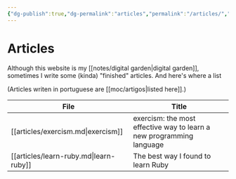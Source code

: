 ```yaml
---
{"dg-publish":true,"dg-permalink":"articles","permalink":"/articles/","dgHomeLink":true,"dgPassFrontmatter":false,"dgShowBacklinks":true,"dgShowLocalGraph":false}
---
```


# Articles

Although this website is my [[notes/digital garden|digital garden]], sometimes I write some (kinda) "finished" articles. And here's where a list

(Articles writen in portuguese are [[moc/artigos|listed here]].)



| File                                   | Title                                                                |
| -------------------------------------- | -------------------------------------------------------------------- |
| [[articles/exercism.md\|exercism]]     | exercism: the most effective way to learn a new programming language |
| [[articles/learn-ruby.md\|learn-ruby]] | The best way I found to learn Ruby                                   |

